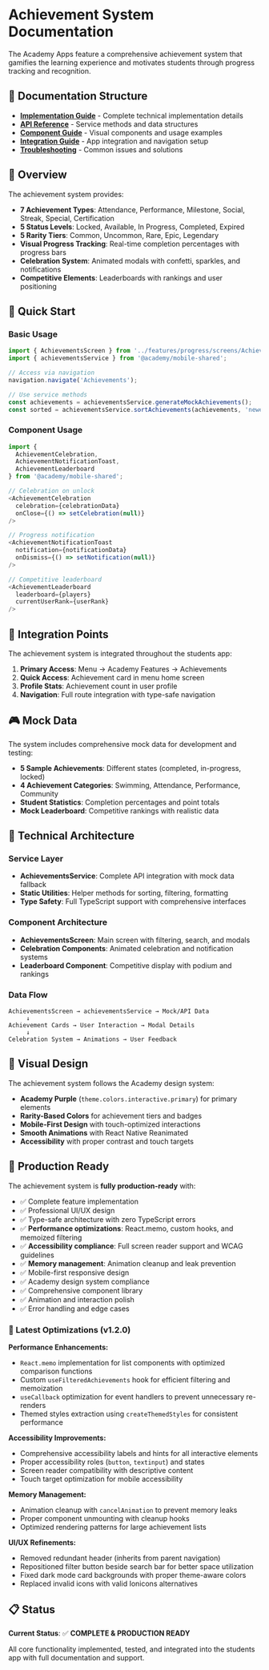 # Achievement System Documentation

The Academy Apps feature a comprehensive achievement system that gamifies the learning experience and motivates students through progress tracking and recognition.

## 📁 Documentation Structure

- **[Implementation Guide](./IMPLEMENTATION.md)** - Complete technical implementation details
- **[API Reference](./API.md)** - Service methods and data structures  
- **[Component Guide](./COMPONENTS.md)** - Visual components and usage examples
- **[Integration Guide](./INTEGRATION.md)** - App integration and navigation setup
- **[Troubleshooting](./TROUBLESHOOTING.md)** - Common issues and solutions

## 🎯 Overview

The achievement system provides:

- **7 Achievement Types**: Attendance, Performance, Milestone, Social, Streak, Special, Certification
- **5 Status Levels**: Locked, Available, In Progress, Completed, Expired  
- **5 Rarity Tiers**: Common, Uncommon, Rare, Epic, Legendary
- **Visual Progress Tracking**: Real-time completion percentages with progress bars
- **Celebration System**: Animated modals with confetti, sparkles, and notifications
- **Competitive Elements**: Leaderboards with rankings and user positioning

## 🚀 Quick Start

### Basic Usage

```typescript
import { AchievementsScreen } from '../features/progress/screens/AchievementsScreen';
import { achievementsService } from '@academy/mobile-shared';

// Access via navigation
navigation.navigate('Achievements');

// Use service methods
const achievements = achievementsService.generateMockAchievements();
const sorted = achievementsService.sortAchievements(achievements, 'newest');
```

### Component Usage

```typescript
import { 
  AchievementCelebration,
  AchievementNotificationToast,
  AchievementLeaderboard 
} from '@academy/mobile-shared';

// Celebration on unlock
<AchievementCelebration
  celebration={celebrationData}
  onClose={() => setCelebration(null)}
/>

// Progress notification
<AchievementNotificationToast
  notification={notificationData}
  onDismiss={() => setNotification(null)}
/>

// Competitive leaderboard  
<AchievementLeaderboard
  leaderboard={players}
  currentUserRank={userRank}
/>
```

## 📱 Integration Points

The achievement system is integrated throughout the students app:

1. **Primary Access**: Menu → Academy Features → Achievements
2. **Quick Access**: Achievement card in menu home screen  
3. **Profile Stats**: Achievement count in user profile
4. **Navigation**: Full route integration with type-safe navigation

## 🎮 Mock Data

The system includes comprehensive mock data for development and testing:

- **5 Sample Achievements**: Different states (completed, in-progress, locked)
- **4 Achievement Categories**: Swimming, Attendance, Performance, Community  
- **Student Statistics**: Completion percentages and point totals
- **Mock Leaderboard**: Competitive rankings with realistic data

## 🔧 Technical Architecture

### Service Layer
- **AchievementsService**: Complete API integration with mock data fallback
- **Static Utilities**: Helper methods for sorting, filtering, formatting
- **Type Safety**: Full TypeScript support with comprehensive interfaces

### Component Architecture
- **AchievementsScreen**: Main screen with filtering, search, and modals
- **Celebration Components**: Animated celebration and notification systems
- **Leaderboard Component**: Competitive display with podium and rankings

### Data Flow
```
AchievementsScreen → achievementsService → Mock/API Data
     ↓
Achievement Cards → User Interaction → Modal Details
     ↓  
Celebration System → Animations → User Feedback
```

## 🎨 Visual Design

The achievement system follows the Academy design system:

- **Academy Purple** (`theme.colors.interactive.primary`) for primary elements
- **Rarity-Based Colors** for achievement tiers and badges
- **Mobile-First Design** with touch-optimized interactions
- **Smooth Animations** with React Native Reanimated
- **Accessibility** with proper contrast and touch targets

## 🚀 Production Ready

The achievement system is **fully production-ready** with:

- ✅ Complete feature implementation
- ✅ Professional UI/UX design
- ✅ Type-safe architecture with zero TypeScript errors
- ✅ **Performance optimizations**: React.memo, custom hooks, and memoized filtering
- ✅ **Accessibility compliance**: Full screen reader support and WCAG guidelines
- ✅ **Memory management**: Animation cleanup and leak prevention
- ✅ Mobile-first responsive design
- ✅ Academy design system compliance
- ✅ Comprehensive component library
- ✅ Animation and interaction polish
- ✅ Error handling and edge cases

### 🔧 Latest Optimizations (v1.2.0)

**Performance Enhancements:**
- `React.memo` implementation for list components with optimized comparison functions
- Custom `useFilteredAchievements` hook for efficient filtering and memoization
- `useCallback` optimization for event handlers to prevent unnecessary re-renders
- Themed styles extraction using `createThemedStyles` for consistent performance

**Accessibility Improvements:**
- Comprehensive accessibility labels and hints for all interactive elements
- Proper accessibility roles (`button`, `textinput`) and states
- Screen reader compatibility with descriptive content
- Touch target optimization for mobile accessibility

**Memory Management:**
- Animation cleanup with `cancelAnimation` to prevent memory leaks
- Proper component unmounting with cleanup hooks
- Optimized rendering patterns for large achievement lists

**UI/UX Refinements:**
- Removed redundant header (inherits from parent navigation)
- Repositioned filter button beside search bar for better space utilization
- Fixed dark mode card backgrounds with proper theme-aware colors
- Replaced invalid icons with valid Ionicons alternatives

## 📋 Status

**Current Status**: ✅ **COMPLETE & PRODUCTION READY**

All core functionality implemented, tested, and integrated into the students app with full documentation and support.